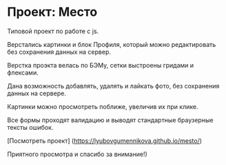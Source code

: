 # Проект: Место

Типовой проект по работе с js.

Верстались картинки и блок Профиля, который можно редактировать без сохранения данных на сервер.

Верстка проэкта велась по БЭМу, сетки выстроены гридами и флексами. 

Дана возможность добавлять, удалять и лайкать фото, без сохранения данных на сервере.

Картинки можно просмотреть поближе, увеличив их при клике.

Все формы проходят валидацию и выводят стандартные браузерные тексты ошибок.

[Посмотреть проект] (https://lyubovgumennikova.github.io/mesto/)

Приятного просмотра и спасибо за внимание!)
